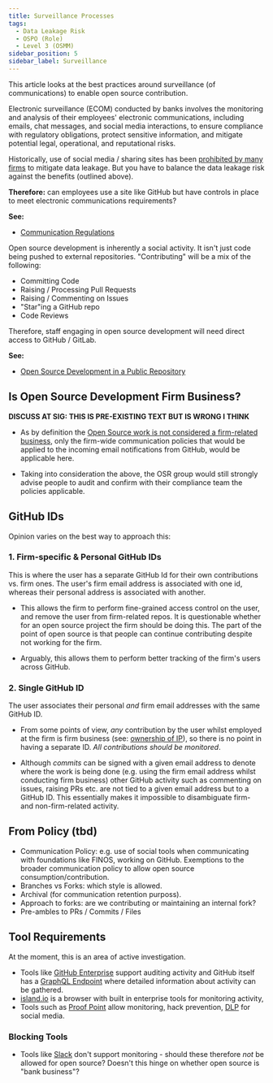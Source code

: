 ```yaml
---
title: Surveillance Processes
tags: 
  - Data Leakage Risk
  - OSPO (Role)
  - Level 3 (OSMM)
sidebar_position: 5
sidebar_label: Surveillance
---
```


This article looks at the best practices around  surveillance (of communications) to enable open source contribution.

Electronic surveillance (ECOM) conducted by banks involves the monitoring and analysis of their employees' electronic communications, including emails, chat messages, and social media interactions, to ensure compliance with regulatory obligations, protect sensitive information, and mitigate potential legal, operational, and reputational risks.

Historically, use of social media / sharing sites has been [prohibited by many firms](../../Artifacts/DLP-Software) to mitigate data leakage.   But you have to balance the data leakage risk against the benefits (outlined above).  

**Therefore:**  can employees use a site like GitHub but have controls in place to meet electronic communications requirements?

**See:** 

 - [Communication Regulations](../../Regulations/Communication)
 
<BoxOut title="What Constitutes 'A Contribution'?" image="/img/bok/warning.png">

Open source development is inherently a social activity.  It isn't just code being pushed to external repositories.  "Contributing" will be a mix of the following:

- Committing Code
- Raising / Processing Pull Requests
- Raising / Commenting on Issues
- "Star"ing a GitHub repo 
- Code Reviews

Therefore, staff engaging in open source development will need direct access to GitHub / GitLab.

**See:**
 
  - [Open Source Development in a Public Repository](Public-Development)

</BoxOut>

## Is Open Source Development Firm Business?

**DISCUSS AT SIG: THIS IS PRE-EXISTING TEXT BUT IS WRONG I THINK**

- As by definition the [Open Source work is not considered a firm-related business](../../operations/electronic-communications.md), only the firm-wide communication policies that would be applied to the incoming email notifications from GitHub, would be applicable here.

- Taking into consideration the above, the OSR group would still strongly advise people to audit and confirm with their compliance team the policies applicable.
 
## GitHub IDs

Opinion varies on the best way to approach this:

### 1. Firm-specific & Personal GitHub IDs

This is where the user has a separate GitHub Id for their own contributions vs. firm ones.  The user's firm email address is associated with one id, whereas their personal address is associated with another.  

 - This allows the firm to perform fine-grained access control on the user, and remove the user from firm-related repos.  It is questionable whether for an open source project the firm should be doing this.  The part of the point of open source is that people can continue contributing despite not working for the firm.
 
 - Arguably, this allows them to perform better tracking of the firm's users across GitHub.

### 2. Single GitHub ID

The user associates their personal _and_ firm email addresses with the same GitHub ID.  

 - From some points of view, _any_ contribution by the user whilst employed at the firm is firm business (see: [ownership of IP](../../Artifacts/CLAs-And-DCOs#Understanding-Copyright)), so there is no point in having a separate ID.  _All contributions should be monitored_.
 
 - Although _commits_ can be signed with a given email address to denote where the work is being done (e.g. using the firm email address whilst conducting firm business) other GitHub activity such as commenting on issues, raising PRs etc. are not tied to a given email address but to a GitHub ID.  This essentially makes it impossible to disambiguate firm- and non-firm-related activity. 


## From Policy (tbd)

- Communication Policy: e.g. use of social tools when communicating with foundations like FINOS, working on GitHub.  Exemptions to the broader communication policy to allow open source consumption/contribution.
- Branches vs Forks: which style is allowed.  
- Archival (for communication retention purposs).
- Approach to forks:  are we contributing or maintaining an internal fork?
- Pre-ambles to PRs / Commits / Files

## Tool Requirements

At the moment, this is an area of active investigation.  

 - Tools like [GitHub Enterprise](https://github.com/enterprise) support auditing activity and GitHub itself has a [GraphQL Endpoint](https://docs.github.com/en/graphql) where detailed information about activity can be gathered.
 - [island.io](https://island.io) is a browser with built in enterprise tools for monitoring activity,
 - Tools such as [Proof Point](https://www.proofpoint.com/uk/solutions/social-media-protection-and-compliance) allow monitoring, hack prevention, [DLP](../../Artifacts/DLP-Software) for social media.  

### Blocking Tools

 - Tools like [Slack](https://slack.comro) don't support monitoring - should these therefore _not_ be allowed for open source?  Doesn't this hinge on whether open source is "bank business"?
 
 
 